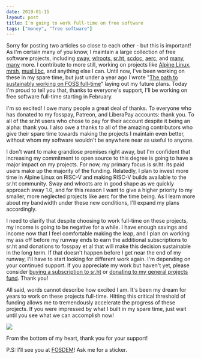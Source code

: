 ```yaml
---
date: 2019-01-15
layout: post
title: I'm going to work full-time on free software
tags: ["money", "free software"]
---
```


Sorry for posting two articles so close to each other - but this is important!
As I'm certain many of you know, I maintain a large collection of free software
projects, including [sway][sway], [wlroots][wlroots], [sr.ht][srht],
[scdoc][scdoc], [aerc][aerc], and [many][srht-profile], [many][github-profile]
more. I contribute to more still, working on projects like [Alpine
Linux][alpine], [mrsh][mrsh], [musl libc][musl], and anything else I can. Until
now, I've been working on these in my spare time, but just under a year ago I
wrote "[The path to sustainably working on FOSS full-time][old-post]" laying out
my future plans.  Today I'm proud to tell you that, thanks to everyone's
support, I'll be working on free software full-time starting in February.

[sway]: https://github.com/swaywm/sway
[wlroots]: https://github.com/swaywm/wlroots
[srht]: https://sr.ht
[scdoc]: https://git.sr.ht/~sircmpwn/scdoc
[aerc]: https://git.sr.ht/~sircmpwn/aerc2
[srht-profile]: https://git.sr.ht/~sircmpwn
[github-profile]: https://github.com/ddevault
[alpine]: https://alpinelinux.org
[mrsh]: https://git.sr.ht/~emersion/mrsh
[musl]: https://musl-libc.org
[old-post]: https://drewdevault.com/2018/02/24/The-road-to-sustainable-FOSS.html

I'm so excited! I owe many people a great deal of thanks. To everyone who has
donated to my fosspay, Patreon, and LiberaPay accounts: thank you. To all of the
sr.ht users who chose to pay for their account despite it being an alpha: thank
you. I also owe a thanks to all of the amazing contributors who give their spare
time towards making the projects I maintain even better, without whom my
software wouldn't be anywhere near as useful to anyone.

I don't want to make grandiose promises right away, but I'm confident that
increasing my commitment to open source to this degree is going to have a major
impact on my projects. For now, my primary focus is sr.ht: its paid users make
up the majority of the funding. Relatedly, I plan to invest more time in Alpine
Linux on RISC-V and making RISC-V builds available to the sr.ht community.  Sway
and wlroots are in good shape as we quickly approach sway 1.0, and for this
reason I want to give a higher priority to my smaller, more neglected projects
like aerc for the time being. As I learn more about my bandwidth under these new
conditions, I'll expand my plans accordingly.

I need to clarify that despite choosing to work full-time on these projects, my
income is going to be negative for a while. I have enough savings and income now
that I feel comfortable making the leap, and I plan on working my ass off before
my runway ends to earn the additional subscriptions to sr.ht and donations to
fosspay et al that will make this decision sustainable in the long term. If that
doesn't happen before I get near the end of my runway, I'll have to start
looking for different work again. I'm depending on your continued support. If
you appreciate my work but haven't yet, please consider [buying a subscription
to sr.ht](https://meta.sr.ht/billing/initial) or [donating to my general
projects fund](/donate). Thank you!

All said, words cannot describe how excited I am. It's been my dream for years
to work on these projects full-time. Hitting this critical threshold of funding
allows me to tremendously accelerate the progress of these projects. If you were
impressed by what I built in my spare time, just wait until you see what we can
accomplish now!

![](https://sr.ht/YsHI.png)

From the bottom of my heart, thank you for your support!

P.S: I'll see you at [FOSDEM](https://fosdem.org/2019/)! Ask me for a sticker.
